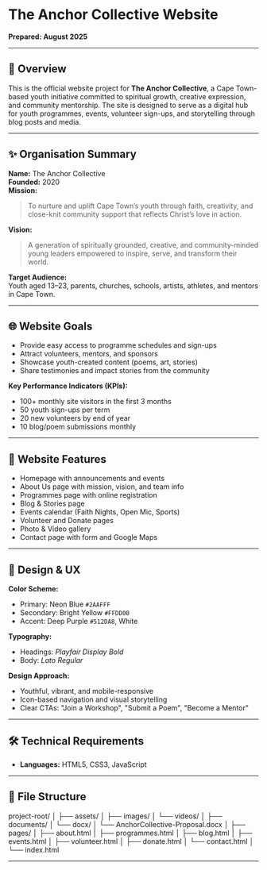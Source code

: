 # The Anchor Collective Website

**Prepared: August 2025**

---

## 📖 Overview

This is the official website project for **The Anchor Collective**, a Cape Town-based youth initiative committed to spiritual growth, creative expression, and community mentorship. The site is designed to serve as a digital hub for youth programmes, events, volunteer sign-ups, and storytelling through blog posts and media.

---

## ✨ Organisation Summary

**Name:** The Anchor Collective  
**Founded:** 2020  
**Mission:**  
> To nurture and uplift Cape Town’s youth through faith, creativity, and close-knit community support that reflects Christ’s love in action.

**Vision:**  
> A generation of spiritually grounded, creative, and community-minded young leaders empowered to inspire, serve, and transform their world.

**Target Audience:**  
Youth aged 13–23, parents, churches, schools, artists, athletes, and mentors in Cape Town.

---

## 🌐 Website Goals

- Provide easy access to programme schedules and sign-ups  
- Attract volunteers, mentors, and sponsors  
- Showcase youth-created content (poems, art, stories)  
- Share testimonies and impact stories from the community  

**Key Performance Indicators (KPIs):**
- 100+ monthly site visitors in the first 3 months  
- 50 youth sign-ups per term  
- 20 new volunteers by end of year  
- 10 blog/poem submissions monthly  

---

## 🧩 Website Features

- Homepage with announcements and events  
- About Us page with mission, vision, and team info  
- Programmes page with online registration  
- Blog & Stories page  
- Events calendar (Faith Nights, Open Mic, Sports)  
- Volunteer and Donate pages  
- Photo & Video gallery  
- Contact page with form and Google Maps

---

## 🎨 Design & UX

**Color Scheme:**
- Primary: Neon Blue `#2AAFFF`  
- Secondary: Bright Yellow `#FFDD00`  
- Accent: Deep Purple `#512DA8`, White  

**Typography:**
- Headings: *Playfair Display Bold*  
- Body: *Lato Regular*

**Design Approach:**
- Youthful, vibrant, and mobile-responsive  
- Icon-based navigation and visual storytelling  
- Clear CTAs: "Join a Workshop", "Submit a Poem", "Become a Mentor"

---

## 🛠 Technical Requirements

- **Languages:** HTML5, CSS3, JavaScript  

---

## 📁 File Structure

project-root/
│
├── assets/
│ ├── images/
│ └── videos/
│
├── documents/
│ └── docx/
│ └── AnchorCollective-Proposal.docx
│
├── pages/
│ ├── about.html
│ ├── programmes.html
│ ├── blog.html
│ ├── events.html
│ ├── volunteer.html
│ ├── donate.html
│ └── contact.html
│
└── index.html

---

